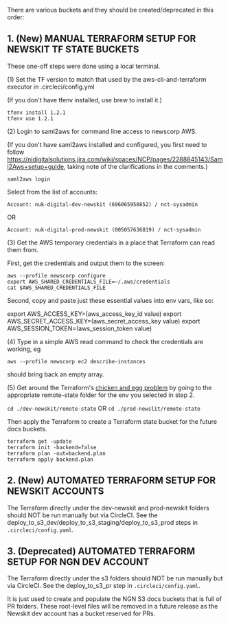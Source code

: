 There are various buckets and they should be created/deprecated in this order:

## 1. (New) MANUAL TERRAFORM SETUP FOR NEWSKIT TF STATE BUCKETS

These one-off steps were done using a local terminal.

(1) Set the TF version to match that used by the aws-cli-and-terraform executor in .circleci/config.yml

(If you don't have tfenv installed, use brew to install it.)

```
tfenv install 1.2.1
tfenv use 1.2.1
```

(2) Login to saml2aws for command line access to newscorp AWS.

(If you don't have saml2aws installed and configured, you first need to follow https://nidigitalsolutions.jira.com/wiki/spaces/NCP/pages/2288845143/Saml2Aws+setup+guide, taking note of the clarifications in the comments.)

```
saml2aws login
```
Select from the list of accounts:
```
Account: nuk-digital-dev-newskit (696065950852) / nct-sysadmin
```
OR
```
Account: nuk-digital-prod-newskit (005057636819) / nct-sysadmin
```

(3) Get the AWS temporary credentials in a place that Terraform can read them from.

First, get the credentials and output them to the screen:

```
aws --profile newscorp configure
export AWS_SHARED_CREDENTIALS_FILE=~/.aws/credentials
cat $AWS_SHARED_CREDENTIALS_FILE
```

Second, copy and paste just these essential values into env vars, like so:

export AWS_ACCESS_KEY=(aws_access_key_id value)
export AWS_SECRET_ACCESS_KEY=(aws_secret_access_key value)
export AWS_SESSION_TOKEN=(aws_session_token value)

(4) Type in a simple AWS read command to check the credentials are working, eg

```
aws --profile newscorp ec2 describe-instances
```
should bring back an empty array.

(5) Get around the Terraform's [chicken and egg problem](https://github.com/newsuk/nuk-rfcs/blob/main/active/0044-infrastructure-as-code.md#chicken-vs-egg-problem) by going to the appropriate remote-state folder for the env you selected in step 2.

`cd ./dev-newskit/remote-state` OR `cd ./prod-newslit/remote-state`

Then apply the Terraform to create a Terraform state bucket for the future docs buckets.

```
terraform get -update
terraform init -backend=false
terraform plan -out=backend.plan
terraform apply backend.plan
```


## 2. (New) AUTOMATED TERRAFORM SETUP FOR NEWSKIT ACCOUNTS

The Terraform directly under the dev-newskit and prod-newskit folders should NOT be run manually but via CircleCI. See the deploy_to_s3_dev/deploy_to_s3_staging/deploy_to_s3_prod steps in `.circleci/config.yaml`.


## 3. (Deprecated) AUTOMATED TERRAFORM SETUP FOR NGN DEV ACCOUNT

The Terraform directly under the s3 folders should NOT be run manually but via CircleCI. See the deploy_to_s3_pr step in `.circleci/config.yaml`.

It is just used to create and populate the NGN S3 docs buckets that
is full of PR folders. These root-level files will be removed in a future release
as the Newskit dev account has a bucket reserved for PRs.

